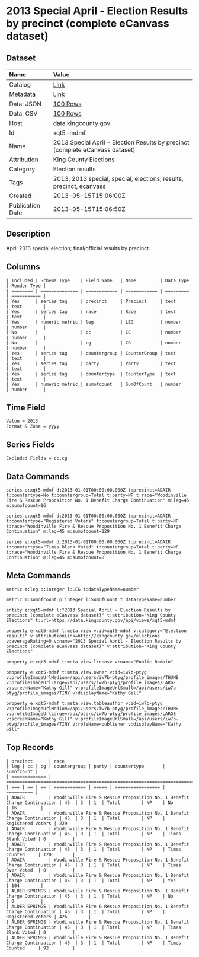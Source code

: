 # 2013 Special April - Election Results by precinct (complete eCanvass dataset)

## Dataset

| Name | Value |
| :--- | :---- |
| Catalog | [Link](https://catalog.data.gov/dataset/april-2013-special-election-ecanvass-cd7cd) |
| Metadata | [Link](https://data.kingcounty.gov/api/views/xqt5-mdmf) |
| Data: JSON | [100 Rows](https://data.kingcounty.gov/api/views/xqt5-mdmf/rows.json?max_rows=100) |
| Data: CSV | [100 Rows](https://data.kingcounty.gov/api/views/xqt5-mdmf/rows.csv?max_rows=100) |
| Host | data.kingcounty.gov |
| Id | xqt5-mdmf |
| Name | 2013 Special April - Election Results by precinct (complete eCanvass dataset) |
| Attribution | King County Elections |
| Category | Election results |
| Tags | 2013, 2013 special, special, elections, results, precinct, ecanvass |
| Created | 2013-05-15T15:06:00Z |
| Publication Date | 2013-05-15T15:06:50Z |

## Description

April 2013 special election; final/official results by precinct.

## Columns

```ls
| Included | Schema Type    | Field Name   | Name         | Data Type | Render Type |
| ======== | ============== | ============ | ============ | ========= | =========== |
| Yes      | series tag     | precinct     | Precinct     | text      | text        |
| Yes      | series tag     | race         | Race         | text      | text        |
| Yes      | numeric metric | leg          | LEG          | number    | number      |
| No       |                | cc           | CC           | number    | number      |
| No       |                | cg           | CG           | number    | number      |
| Yes      | series tag     | countergroup | CounterGroup | text      | text        |
| Yes      | series tag     | party        | Party        | text      | text        |
| Yes      | series tag     | countertype  | CounterType  | text      | text        |
| Yes      | numeric metric | sumofcount   | SumOfCount   | number    | number      |
```

## Time Field

```ls
Value = 2013
Format & Zone = yyyy
```

## Series Fields

```ls
Excluded Fields = cc,cg
```

## Data Commands

```ls
series e:xqt5-mdmf d:2013-01-01T00:00:00.000Z t:precinct=ADAIR t:countertype=No t:countergroup=Total t:party=NP t:race="Woodinville Fire & Rescue Proposition No. 1 Benefit Charge Continuation" m:leg=45 m:sumofcount=16

series e:xqt5-mdmf d:2013-01-01T00:00:00.000Z t:precinct=ADAIR t:countertype="Registered Voters" t:countergroup=Total t:party=NP t:race="Woodinville Fire & Rescue Proposition No. 1 Benefit Charge Continuation" m:leg=45 m:sumofcount=229

series e:xqt5-mdmf d:2013-01-01T00:00:00.000Z t:precinct=ADAIR t:countertype="Times Blank Voted" t:countergroup=Total t:party=NP t:race="Woodinville Fire & Rescue Proposition No. 1 Benefit Charge Continuation" m:leg=45 m:sumofcount=0
```

## Meta Commands

```ls
metric m:leg p:integer l:LEG t:dataTypeName=number

metric m:sumofcount p:integer l:SumOfCount t:dataTypeName=number

entity e:xqt5-mdmf l:"2013 Special April - Election Results by precinct (complete eCanvass dataset)" t:attribution="King County Elections" t:url=https://data.kingcounty.gov/api/views/xqt5-mdmf

property e:xqt5-mdmf t:meta.view v:id=xqt5-mdmf v:category="Election results" v:attributionLink=http://kingcounty.gov/elections v:averageRating=0 v:name="2013 Special April - Election Results by precinct (complete eCanvass dataset)" v:attribution="King County Elections"

property e:xqt5-mdmf t:meta.view.license v:name="Public Domain"

property e:xqt5-mdmf t:meta.view.owner v:id=iw7b-ptyg v:profileImageUrlMedium=/api/users/iw7b-ptyg/profile_images/THUMB v:profileImageUrlLarge=/api/users/iw7b-ptyg/profile_images/LARGE v:screenName="Kathy Gill" v:profileImageUrlSmall=/api/users/iw7b-ptyg/profile_images/TINY v:displayName="Kathy Gill"

property e:xqt5-mdmf t:meta.view.tableauthor v:id=iw7b-ptyg v:profileImageUrlMedium=/api/users/iw7b-ptyg/profile_images/THUMB v:profileImageUrlLarge=/api/users/iw7b-ptyg/profile_images/LARGE v:screenName="Kathy Gill" v:profileImageUrlSmall=/api/users/iw7b-ptyg/profile_images/TINY v:roleName=publisher v:displayName="Kathy Gill"
```

## Top Records

```ls
| precinct      | race                                                                    | leg | cc | cg | countergroup | party | countertype       | sumofcount | 
| ============= | ======================================================================= | === | == | == | ============ | ===== | ================= | ========== | 
| ADAIR         | Woodinville Fire & Rescue Proposition No. 1 Benefit Charge Continuation | 45  | 3  | 1  | Total        | NP    | No                | 16         | 
| ADAIR         | Woodinville Fire & Rescue Proposition No. 1 Benefit Charge Continuation | 45  | 3  | 1  | Total        | NP    | Registered Voters | 229        | 
| ADAIR         | Woodinville Fire & Rescue Proposition No. 1 Benefit Charge Continuation | 45  | 3  | 1  | Total        | NP    | Times Blank Voted | 0          | 
| ADAIR         | Woodinville Fire & Rescue Proposition No. 1 Benefit Charge Continuation | 45  | 3  | 1  | Total        | NP    | Times Counted     | 120        | 
| ADAIR         | Woodinville Fire & Rescue Proposition No. 1 Benefit Charge Continuation | 45  | 3  | 1  | Total        | NP    | Times Over Voted  | 0          | 
| ADAIR         | Woodinville Fire & Rescue Proposition No. 1 Benefit Charge Continuation | 45  | 3  | 1  | Total        | NP    | Yes               | 104        | 
| ALDER SPRINGS | Woodinville Fire & Rescue Proposition No. 1 Benefit Charge Continuation | 45  | 3  | 1  | Total        | NP    | No                | 8          | 
| ALDER SPRINGS | Woodinville Fire & Rescue Proposition No. 1 Benefit Charge Continuation | 45  | 3  | 1  | Total        | NP    | Registered Voters | 426        | 
| ALDER SPRINGS | Woodinville Fire & Rescue Proposition No. 1 Benefit Charge Continuation | 45  | 3  | 1  | Total        | NP    | Times Blank Voted | 0          | 
| ALDER SPRINGS | Woodinville Fire & Rescue Proposition No. 1 Benefit Charge Continuation | 45  | 3  | 1  | Total        | NP    | Times Counted     | 92         | 
```